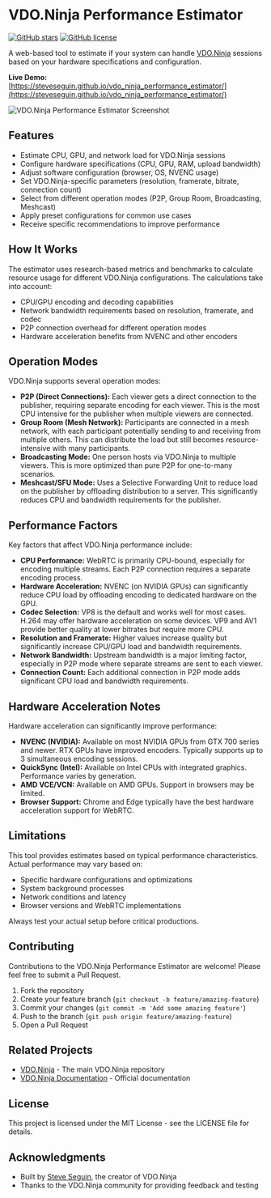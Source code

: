 # VDO.Ninja Performance Estimator

[![GitHub stars](https://img.shields.io/github/stars/steveseguin/vdo_ninja_performance_estimator)](https://github.com/steveseguin/vdo_ninja_performance_estimator/stargazers)
[![GitHub license](https://img.shields.io/github/license/steveseguin/vdo_ninja_performance_estimator)](https://github.com/steveseguin/vdo_ninja_performance_estimator/blob/main/LICENSE)

A web-based tool to estimate if your system can handle [VDO.Ninja](https://vdo.ninja) sessions based on your hardware specifications and configuration.

**Live Demo:** [https://steveseguin.github.io/vdo_ninja_performance_estimator/](https://steveseguin.github.io/vdo_ninja_performance_estimator/)

![VDO.Ninja Performance Estimator Screenshot](https://github.com/steveseguin/vdo_ninja_performance_estimator/raw/main/screenshot.png)

## Features

- Estimate CPU, GPU, and network load for VDO.Ninja sessions
- Configure hardware specifications (CPU, GPU, RAM, upload bandwidth)
- Adjust software configuration (browser, OS, NVENC usage)
- Set VDO.Ninja-specific parameters (resolution, framerate, bitrate, connection count)
- Select from different operation modes (P2P, Group Room, Broadcasting, Meshcast)
- Apply preset configurations for common use cases
- Receive specific recommendations to improve performance

## How It Works

The estimator uses research-based metrics and benchmarks to calculate resource usage for different VDO.Ninja configurations. The calculations take into account:

- CPU/GPU encoding and decoding capabilities
- Network bandwidth requirements based on resolution, framerate, and codec
- P2P connection overhead for different operation modes
- Hardware acceleration benefits from NVENC and other encoders

## Operation Modes

VDO.Ninja supports several operation modes:

- **P2P (Direct Connections):** Each viewer gets a direct connection to the publisher, requiring separate encoding for each viewer. This is the most CPU intensive for the publisher when multiple viewers are connected.
- **Group Room (Mesh Network):** Participants are connected in a mesh network, with each participant potentially sending to and receiving from multiple others. This can distribute the load but still becomes resource-intensive with many participants.
- **Broadcasting Mode:** One person hosts via VDO.Ninja to multiple viewers. This is more optimized than pure P2P for one-to-many scenarios.
- **Meshcast/SFU Mode:** Uses a Selective Forwarding Unit to reduce load on the publisher by offloading distribution to a server. This significantly reduces CPU and bandwidth requirements for the publisher.

## Performance Factors

Key factors that affect VDO.Ninja performance include:

- **CPU Performance:** WebRTC is primarily CPU-bound, especially for encoding multiple streams. Each P2P connection requires a separate encoding process.
- **Hardware Acceleration:** NVENC (on NVIDIA GPUs) can significantly reduce CPU load by offloading encoding to dedicated hardware on the GPU.
- **Codec Selection:** VP8 is the default and works well for most cases. H.264 may offer hardware acceleration on some devices. VP9 and AV1 provide better quality at lower bitrates but require more CPU.
- **Resolution and Framerate:** Higher values increase quality but significantly increase CPU/GPU load and bandwidth requirements.
- **Network Bandwidth:** Upstream bandwidth is a major limiting factor, especially in P2P mode where separate streams are sent to each viewer.
- **Connection Count:** Each additional connection in P2P mode adds significant CPU load and bandwidth requirements.

## Hardware Acceleration Notes

Hardware acceleration can significantly improve performance:

- **NVENC (NVIDIA):** Available on most NVIDIA GPUs from GTX 700 series and newer. RTX GPUs have improved encoders. Typically supports up to 3 simultaneous encoding sessions.
- **QuickSync (Intel):** Available on Intel CPUs with integrated graphics. Performance varies by generation.
- **AMD VCE/VCN:** Available on AMD GPUs. Support in browsers may be limited.
- **Browser Support:** Chrome and Edge typically have the best hardware acceleration support for WebRTC.

## Limitations

This tool provides estimates based on typical performance characteristics. Actual performance may vary based on:

- Specific hardware configurations and optimizations
- System background processes
- Network conditions and latency
- Browser versions and WebRTC implementations

Always test your actual setup before critical productions.

## Contributing

Contributions to the VDO.Ninja Performance Estimator are welcome! Please feel free to submit a Pull Request.

1. Fork the repository
2. Create your feature branch (`git checkout -b feature/amazing-feature`)
3. Commit your changes (`git commit -m 'Add some amazing feature'`)
4. Push to the branch (`git push origin feature/amazing-feature`)
5. Open a Pull Request

## Related Projects

- [VDO.Ninja](https://github.com/steveseguin/vdo.ninja) - The main VDO.Ninja repository
- [VDO.Ninja Documentation](https://docs.vdo.ninja) - Official documentation

## License

This project is licensed under the MIT License - see the LICENSE file for details.

## Acknowledgments

- Built by [Steve Seguin](https://github.com/steveseguin), the creator of VDO.Ninja
- Thanks to the VDO.Ninja community for providing feedback and testing
